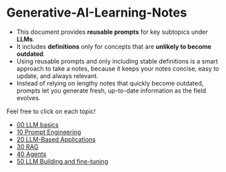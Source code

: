 # Generative-AI-Learning-Notes
- This document provides **reusable prompts** for key subtopics under **LLMs**.
- It includes **definitions** only for concepts that are **unlikely to become outdated**.
- Using reusable prompts and only including stable definitions is a smart approach to take a notes, because it keeps your notes concise, easy to update, and always relevant.      
- Instead of relying on lengthy notes that quickly become outdated, prompts let you generate fresh, up-to-date information as the field evolves.   

Feel free to click on each topic! 

- [00 LLM basics](https://github.com/vivek-bombatkar/Generative-AI-Learning-Notes/blob/main/00-LLM-Basics.md)
- [10 Prompt Engineering](https://github.com/vivek-bombatkar/Generative-AI-Learning-Notes/blob/main/10-Prompt-Engineering.md)
- [20 LLM-Based Applications](https://github.com/vivek-bombatkar/Generative-AI-Learning-Notes/blob/main/20-GenAI-Based-Applications.md)
- [30 RAG](https://github.com/vivek-bombatkar/Generative-AI-Learning-Notes/blob/main/30-RAG.md)
- [40 Agents](https://github.com/vivek-bombatkar/Generative-AI-Learning-Notes/blob/main/40-Agents.md)
- [50 LLM Building and fine-tuning](https://github.com/vivek-bombatkar/Generative-AI-Learning-Notes/blob/main/50-LLM-Building-fine-tuning.md)
